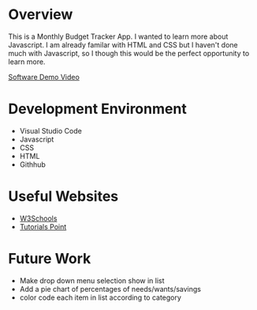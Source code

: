 # Overview

This is a Monthly Budget Tracker App.
I wanted to learn more about Javascript. I am already familar with HTML and CSS but I haven't done much with Javascript, so I though this would be the perfect opportunity to learn more. 

[Software Demo Video](https://youtu.be/o2db1uQTxvw)

# Development Environment

- Visual Studio Code
- Javascript
- CSS
- HTML
- Githhub

# Useful Websites

- [W3Schools](https://www.w3schools.com/js/js_class_intro.asp)
- [Tutorials Point](https://www.tutorialspoint.com/how-to-create-a-dropdown-list-using-javascript)

# Future Work

- Make drop down menu selection show in list
- Add a pie chart of percentages of needs/wants/savings
- color code each item in list according to category 
